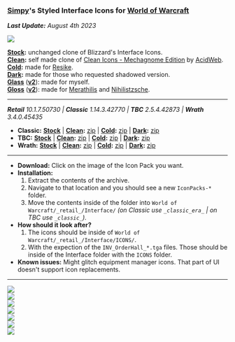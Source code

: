 ### [Simpy](https://github.com/kodewdle)'s Styled Interface Icons for [World of Warcraft](https://worldofwarcraft.com)

_**Last Update:** August 4th 2023_  

[![](https://img.shields.io/badge/Support-❤️-FF96D7?style=flat-square&logo=paypal)](https://paypal.me/koditaylor)

**[Stock](https://github.com/kodewdle/IconPacks/tree/stock):** unchanged clone of Blizzard's Interface Icons.  
**[Clean](https://github.com/kodewdle/IconPacks/tree/clean):** self made clone of [Clean Icons - Mechagnome Edition](https://github.com/AcidWeb/Clean-Icons-Mechagnome-Edition) by [AcidWeb](https://github.com/AcidWeb).  
**[Cold](https://github.com/kodewdle/IconPacks/tree/cold):** made for [Resike](https://github.com/Resike).  
**[Dark](https://github.com/kodewdle/IconPacks/tree/dark):** made for those who requested shadowed version.  
**[Glass](https://github.com/kodewdle/IconPacks/tree/glass)** (**[v2](https://github.com/kodewdle/IconPacks/tree/glass-v2)**): made for myself.  
**[Gloss](https://github.com/kodewdle/IconPacks/tree/gloss)** (**[v2](https://github.com/kodewdle/IconPacks/tree/gloss-v2)**): made for [Merathilis](https://github.com/Merathilis) and [Nihilistzsche](https://github.com/nihilistzsche).  

---

_**Retail** 10.1.7.50730 | **Classic** 1.14.3.42770 | **TBC** 2.5.4.42873 | **Wrath** 3.4.0.45435_
- **Classic:**
**[Stock](https://github.com/kodewdle/IconPacks/tree/stock-classic)** | **[Clean](https://github.com/kodewdle/IconPacks/tree/clean-classic):** [zip](https://github.com/kodewdle/IconPacks/archive/refs/heads/clean-classic.zip) | **[Cold](https://github.com/kodewdle/IconPacks/tree/cold-classic):** [zip](https://github.com/kodewdle/IconPacks/archive/refs/heads/cold-classic.zip) | **[Dark](https://github.com/kodewdle/IconPacks/tree/dark-classic):** [zip](https://github.com/kodewdle/IconPacks/archive/refs/heads/dark-classic.zip)
- **TBC:**
**[Stock](https://github.com/kodewdle/IconPacks/tree/stock-tbc)** | **[Clean](https://github.com/kodewdle/IconPacks/tree/clean-tbc):** [zip](https://github.com/kodewdle/IconPacks/archive/refs/heads/clean-tbc.zip) | **[Cold](https://github.com/kodewdle/IconPacks/tree/cold-tbc):** [zip](https://github.com/kodewdle/IconPacks/archive/refs/heads/cold-tbc.zip) | **[Dark](https://github.com/kodewdle/IconPacks/tree/dark-tbc):** [zip](https://github.com/kodewdle/IconPacks/archive/refs/heads/dark-tbc.zip)
- **Wrath:**
**[Stock](https://github.com/kodewdle/IconPacks/tree/stock-wrath)** | **[Clean](https://github.com/kodewdle/IconPacks/tree/clean-wrath):** [zip](https://github.com/kodewdle/IconPacks/archive/refs/heads/clean-wrath.zip) | **[Cold](https://github.com/kodewdle/IconPacks/tree/cold-wrath):** [zip](https://github.com/kodewdle/IconPacks/archive/refs/heads/cold-wrath.zip) | **[Dark](https://github.com/kodewdle/IconPacks/tree/dark-wrath):** [zip](https://github.com/kodewdle/IconPacks/archive/refs/heads/dark-wrath.zip)
---

- **Download:**  Click on the image of the Icon Pack you want.  
- **Installation:**
  1) Extract the contents of the archive.  
  2) Navigate to that location and you should see a new `IconPacks-*` folder.
  3) Move the contents inside of the folder into `World of Warcraft/_retail_/Interface/` *(on Classic use `_classic_era_` | on TBC use `_classic_`).*
- **How should it look after?**
  1) The icons should be inside of `World of Warcraft/_retail_/Interface/ICONS/`.  
  2) With the expection of the `INV_OrderHall_*.tga` files. Those should be inside of the Interface folder with the `ICONS` folder.
- **Known issues:**  Might glitch equipment manager icons. That part of UI doesn't support icon replacements.  

---

[![](https://raw.githubusercontent.com/kodewdle/IconPacks/main/previews/clean.jpg)](https://github.com/kodewdle/IconPacks/archive/refs/heads/clean.zip "Click to Download: Clean")  
[![](https://raw.githubusercontent.com/kodewdle/IconPacks/main/previews/cold.jpg)](https://github.com/kodewdle/IconPacks/archive/refs/heads/cold.zip "Click to Download: Cold")  
[![](https://raw.githubusercontent.com/kodewdle/IconPacks/main/previews/dark.jpg)](https://github.com/kodewdle/IconPacks/archive/refs/heads/dark.zip "Click to Download: Dark")  
[![](https://raw.githubusercontent.com/kodewdle/IconPacks/main/previews/glass.jpg)](https://github.com/kodewdle/IconPacks/archive/refs/heads/glass.zip "Click to Download: Glass Version 1")  
[![](https://raw.githubusercontent.com/kodewdle/IconPacks/main/previews/glass_v2.jpg)](https://github.com/kodewdle/IconPacks/archive/refs/heads/glass-v2.zip "Click to Download: Glass Version 2")  
[![](https://raw.githubusercontent.com/kodewdle/IconPacks/main/previews/gloss.jpg)](https://github.com/kodewdle/IconPacks/archive/refs/heads/gloss.zip "Click to Download: Gloss Version 1")  
[![](https://raw.githubusercontent.com/kodewdle/IconPacks/main/previews/gloss_v2.jpg)](https://github.com/kodewdle/IconPacks/archive/refs/heads/gloss-v2.zip "Click to Download: Gloss Version 2")  
